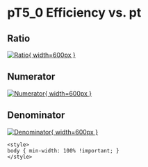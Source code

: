 # pT5_0 Efficiency vs. pt

## Ratio

[![Ratio](../mtv/var/pT5_0_eff_pt.png){ width=600px }](../mtv/var/pT5_0_eff_pt.pdf)

## Numerator

[![Numerator](../mtv/num/pT5_0_eff_pt_num.png){ width=600px }](../mtv/num/pT5_0_eff_pt_num.pdf)

## Denominator

[![Denominator](../mtv/den/pT5_0_eff_pt_den.png){ width=600px }](../mtv/den/pT5_0_eff_pt_den.pdf)


``` {=html}
<style>
body { min-width: 100% !important; }
</style>
```
